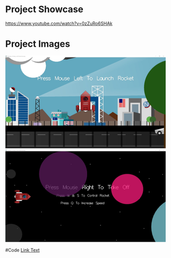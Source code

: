 # Project Showcase
https://www.youtube.com/watch?v=0zZuRo6SHAk
# Project Images
![Alt text](https://github.com/FahimulBari/Computer-Graphics-Project/blob/master/Assets/Project%20Image%2001.jpg) 
![Alt text](https://github.com/FahimulBari/Computer-Graphics-Project/blob/master/Assets/Project%20Image%2002.jpg) 

#Code
[Link Text](https://github.com/FahimulBari/Computer-Graphics-Project/blob/master/Assets/Project%20Code.txt)


